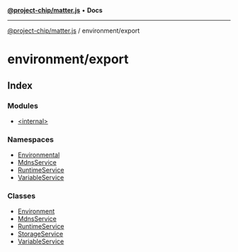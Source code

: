 [**@project-chip/matter.js**](../../README.md) • **Docs**

***

[@project-chip/matter.js](../../modules.md) / environment/export

# environment/export

## Index

### Modules

- [\<internal\>](-internal-/README.md)

### Namespaces

- [Environmental](namespaces/Environmental/README.md)
- [MdnsService](namespaces/MdnsService/README.md)
- [RuntimeService](namespaces/RuntimeService/README.md)
- [VariableService](namespaces/VariableService/README.md)

### Classes

- [Environment](classes/Environment.md)
- [MdnsService](classes/MdnsService.md)
- [RuntimeService](classes/RuntimeService.md)
- [StorageService](classes/StorageService.md)
- [VariableService](classes/VariableService.md)

